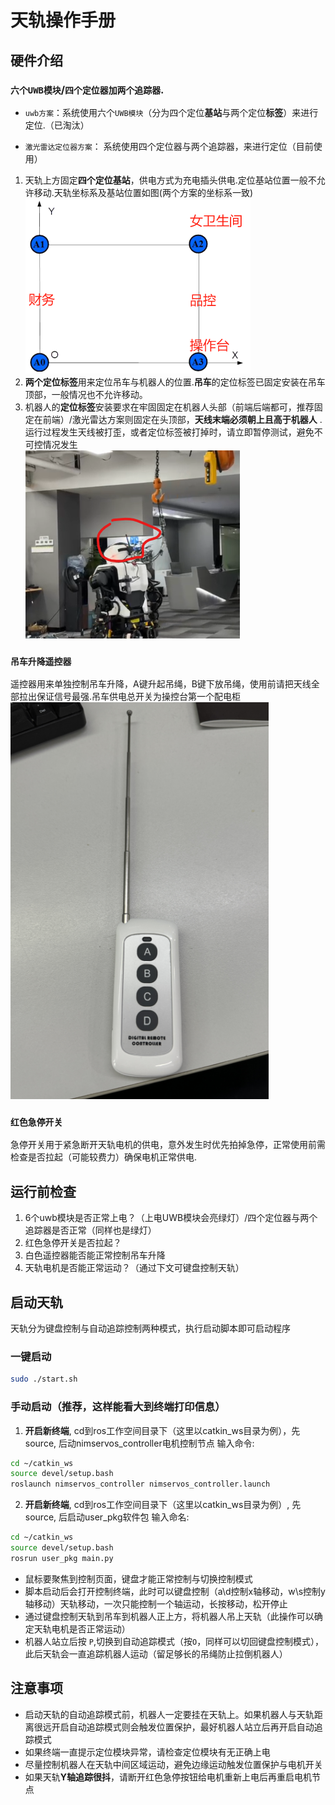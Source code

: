 # 天轨操作手册  
## 硬件介绍  
### `六个UWB模块`/`四个定位器加两个追踪器`.  
* `uwb方案`：系统使用六个`UWB模块`（分为四个定位**基站**与两个定位**标签**）来进行定位.（已淘汰）  

* `激光雷达定位器方案`： 系统使用四个定位器与两个追踪器，来进行定位（目前使用）
1. 天轨上方固定**四个定位基站**，供电方式为充电插头供电.定位基站位置一般不允许移动.天轨坐标系及基站位置如图(两个方案的坐标系一致)      
 ![](./img/weizhi.png)   
 2. **两个定位标签**用来定位吊车与机器人的位置.**吊车**的定位标签已固定安装在吊车顶部，一般情况也不允许移动。  
 3. 机器人的**定位标签**安装要求在牢固固定在机器人头部（前端后端都可，推荐固定在前端）/激光雷达方案则固定在头顶部，**天线末端必须朝上且高于机器人**  .运行过程发生天线被打歪，或者定位标签被打掉时，请立即暂停测试，避免不可控情况发生  
![](./img/uwb.png)   
### `吊车升降遥控器`    
遥控器用来单独控制吊车升降，A键升起吊绳，B键下放吊绳，使用前请把天线全部拉出保证信号最强.吊车供电总开关为操控台第一个配电柜
![](./img/遥控器.png) 
### `红色急停开关`   
急停开关用于紧急断开天轨电机的供电，意外发生时优先拍掉急停，正常使用前需检查是否拉起（可能较费力）确保电机正常供电.  
## 运行前检查  
1. 6个uwb模块是否正常上电？（上电UWB模块会亮绿灯）/四个定位器与两个追踪器是否正常（同样也是绿灯）   
2. 红色急停开关是否拉起？  
3. 白色遥控器能否能正常控制吊车升降  
4. 天轨电机是否能正常运动？（通过下文可键盘控制天轨）  

## 启动天轨  
天轨分为键盘控制与自动追踪控制两种模式，执行启动脚本即可启动程序
### 一键启动
```bash
sudo ./start.sh  
```  
### 手动启动（推荐，这样能看大到终端打印信息）  
1.  **开启新终端**, cd到ros工作空间目录下（这里以catkin_ws目录为例），先source, 后动nimservos_controller电机控制节点 输入命令:
```bash
cd ~/catkin_ws
source devel/setup.bash
roslaunch nimservos_controller nimservos_controller.launch
```

2.  **开启新终端**, cd到ros工作空间目录下（这里以catkin_ws目录为例）, 先source, 后启动user_pkg软件包 输入命名:

```bash
cd ~/catkin_ws
source devel/setup.bash
rosrun user_pkg main.py
```
* 鼠标要聚焦到控制页面，键盘才能正常控制与切换控制模式
* 脚本启动后会打开控制终端，此时可以键盘控制（a\d控制x轴移动，w\s控制y轴移动）天轨移动，一次只能控制一个轴运动，长按移动，松开停止  
* 通过键盘控制天轨到吊车到机器人正上方，将机器人吊上天轨（此操作可以确定天轨电机是否正常运动）  
* 机器人站立后按 `P`,切换到自动追踪模式（按`O`，同样可以切回键盘控制模式），此后天轨会一直追踪机器人运动（留足够长的吊绳防止拉倒机器人）    

## 注意事项

* 启动天轨的自动追踪模式前，机器人一定要挂在天轨上。如果机器人与天轨距离很远开启自动追踪模式则会触发位置保护，最好机器人站立后再开启自动追踪模式  
* 如果终端一直提示定位模块异常，请检查定位模块有无正确上电  
* 尽量控制机器人在天轨中间区域运动，避免边缘运动触发位置保护与电机开关
* 如果天轨**Y轴追踪很抖**，请断开红色急停按钮给电机重新上电后再重启电机节点
